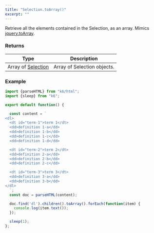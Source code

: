 ```yaml
---
title: "Selection.toArray()"
excerpt: ""
---
```

Retrieve all the elements contained in the Selection, as an array.
Mimics [jquery.toArray](https://api.jquery.com/toArray/).


### Returns

| Type | Description |
| ---- | ----------- |
| Array of [Selection](/javascript-api/k6-html/selection) | Array of Selection objects. |


### Example

<div class="code-group" data-props='{"labels": []}'>

```js
import {parseHTML} from "k6/html";
import {sleep} from "k6";

export default function() {

  const content = `
<dl>
  <dt id="term-1">term 1</dt>
  <dd>definition 1-a</dd>
  <dd>definition 1-b</dd>
  <dd>definition 1-c</dd>
  <dd>definition 1-d</dd>

  <dt id="term-2">term 2</dt>
  <dd>definition 2-a</dd>
  <dd>definition 2-b</dd>
  <dd>definition 2-c</dd>

  <dt id="term-3">term 3</dt>
  <dd>definition 3-a</dd>
  <dd>definition 3-b</dd>
</dl>
  `;
  const doc = parseHTML(content);

  doc.find('dl').children().toArray().forEach(function(item) {
    console.log(item.text());
  });

  sleep(1);
};
```

</div>
